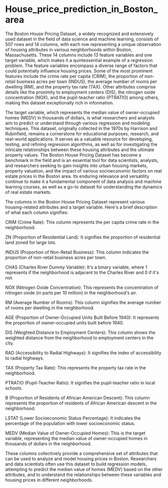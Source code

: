 # House_price_prediction_in_Boston_area
The Boston House Pricing Dataset, a widely recognized and extensively used dataset in the field of data science and machine learning, consists of 507 rows and 14 columns, with each row representing a unique observation of housing attributes in various neighborhoods within Boston, Massachusetts. These 14 columns include 13 feature variables and one target variable, which makes it a quintessential example of a regression problem. The feature variables encompass a diverse range of factors that could potentially influence housing prices. Some of the most prominent features include the crime rate per capita (CRIM), the proportion of non-retail business acres per town (INDUS), the average number of rooms per dwelling (RM), and the property tax rate (TAX). Other attributes comprise details like the proximity to employment centers (DIS), the nitrogen oxide concentration (NOX), and the pupil-teacher ratio (PTRATIO) among others, making this dataset exceptionally rich in information.

The target variable, which represents the median value of owner-occupied homes (MEDV) in thousands of dollars, is what researchers and analysts aim to predict or understand through various regression and modeling techniques. This dataset, originally collected in the 1970s by Harrison and Rubinfield, remains a cornerstone for educational purposes, research, and real-world applications. It serves as a valuable resource for developing, testing, and refining regression algorithms, as well as for investigating the intricate relationships between these housing attributes and the ultimate property values. The Boston House Pricing Dataset has become a benchmark in the field and is an essential tool for data scientists, analysts, and researchers seeking to gain insights into urban housing markets, property valuation, and the impact of various socioeconomic factors on real estate prices in the Boston area. Its enduring relevance and versatility continue to make it a fundamental component of data analysis and machine learning courses, as well as a go-to dataset for understanding the dynamics of real estate markets.

The columns in the Boston House Pricing Dataset represent various housing-related attributes and a target variable. Here's a brief description of what each column signifies:

CRIM (Crime Rate): This column represents the per capita crime rate in the neighborhood.

ZN (Proportion of Residential Land): It signifies the proportion of residential land zoned for large lots.

INDUS (Proportion of Non-Retail Business): This column indicates the proportion of non-retail business acres per town.

CHAS (Charles River Dummy Variable): It's a binary variable, where 1 represents if the neighborhood is adjacent to the Charles River and 0 if it's not.

NOX (Nitrogen Oxide Concentration): This represents the concentration of nitrogen oxide (in parts per 10 million) in the neighborhood's air.

RM (Average Number of Rooms): This column signifies the average number of rooms per dwelling in the neighborhood.

AGE (Proportion of Owner-Occupied Units Built Before 1940): It represents the proportion of owner-occupied units built before 1940.

DIS (Weighted Distance to Employment Centers): This column shows the weighted distance from the neighborhood to employment centers in the city.

RAD (Accessibility to Radial Highways): It signifies the index of accessibility to radial highways.

TAX (Property Tax Rate): This represents the property tax rate in the neighborhood.

PTRATIO (Pupil-Teacher Ratio): It signifies the pupil-teacher ratio in local schools.

B (Proportion of Residents of African American Descent): This column represents the proportion of residents of African American descent in the neighborhood.

LSTAT (Lower Socioeconomic Status Percentage): It indicates the percentage of the population with lower socioeconomic status.

MEDV (Median Value of Owner-Occupied Homes): This is the target variable, representing the median value of owner-occupied homes in thousands of dollars in the neighborhood.

These columns collectively provide a comprehensive set of attributes that can be used to analyze and model housing prices in Boston. Researchers and data scientists often use this dataset to build regression models, attempting to predict the median value of homes (MEDV) based on the other attributes, and to understand the relationships between these variables and housing prices in different neighborhoods.
